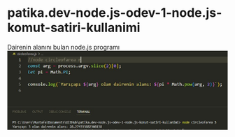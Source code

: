 # patika.dev-node.js-odev-1-node.js-komut-satiri-kullanimi
Dairenin alanını bulan node.js programı
![Circle of Area Program Screenshot](https://github.com/mustafabucak01/PatikaDevProjects/blob/main/NodeJS/patika.dev-node.js-odev-1-node.js-komut-satiri-kullanimi/circleofarea.jpg?raw=true)

